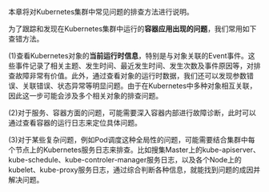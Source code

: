 本章将对Kubernetes集群中常见问题的排查方法进行说明。

为了跟踪和发现在Kubernetes集群中运行的**容器应用出现的问题**，我们常用如下查错方法。

(1)查看Kubernetes对象的**当前运行时信息**，特别是与对象关联的Event事件。这些事件记录了相关主题、发生时间、最近发生时间、发生次数及事件原因等，对排查故障非常有价值。此外，通过查看对象的运行时数据，我们还可以发现参数错误、关联错误、状态异常等明显问题。由于在Kubernetes中多种对象相互关联，因此这一步可能会涉及多个相关对象的排查问题。

(2)对于服务、容器方面的问题，可能需要深入容器内部进行故障诊断，此时可以通过查看容器的运行日志来定位具体问题。

(3)对于某些复杂问题，例如Pod调度这种全局性的问题，可能需要结合集群中每个节点上的Kubernetes服务日志来排查。比如搜集Master上的kube-apiserver、kube-schedule、kube-controler-manager服务日志，以及各个Node上的kubelet、kube-proxy服务日志，通过综合判断各种信息，就能找到问题的成因并解决问题。

